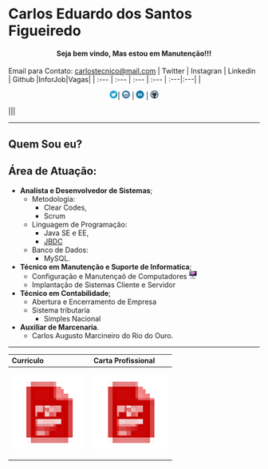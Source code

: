 # Carlos Eduardo dos Santos Figueiredo

<H4 align = "center"><b>Seja bem vindo, Mas estou em Manutenção!!!</b></h4>

Email para Contato: <carlostecnico@mail.com>
| Twitter | Instagran | Linkedin | Github  |InforJob|Vagas|
| :--- | :--- | :--- | :--- | :---|:---|
| <p align ="center">[![](.gitbook/assets/RedeSocial/twitter.png "Acessa ai")](https://twitter.com/Carlao_Me_Ajuda )| [![](.gitbook/assets/RedeSocial/instagram.png "Acessa ai")](https://www.instagram.com/carlao.me.ajuda/) | [![](.gitbook/assets/RedeSocial/linkedin-1-.png "Acessa ai")](https://www.linkedin.com/in/carlos-eduardo-dos-s-figueiredo-76128837/) | [![](.gitbook/assets/RedeSocial/github.png "Acessa ai")](https://github.com/carloseduardonit/)</p>  |||


-------------

## Quem Sou eu?

## Área de Atuação:
* <b>Analista e Desenvolvedor de Sistemas</b>;
  * Metodologia:
    * Clear Codes,
    * Scrum
  * Linguagem de Programação:
    * Java SE e EE,
    * [JBDC ](https://github.com/carloseduardonit/ConectordoCarlos"_blank")
  * Banco de Dados:
    * MySQL.
* <b>Técnico em Manutenção e Suporte  de  Informatica</b>;
  * Configuração e Manutençaõ de Computadores  <img src =".gitbook/assets/computador.jpeg">
  * Implantação de Sistemas Cliente e Servidor
* <b>Técnico em Contabilidade</b>;
  * Abertura e Encerramento de Empresa
  * Sistema tributaria
    * Simples Nacional
* <b>Auxiliar de Marcenaria</b>.
  * Carlos Augusto Marcineiro do Rio do Ouro.
----------
|Curriculo|Carta Profissional|
|:---|:---|
|<a href =".gitbook/doc/curriculo.pdf" target = "_blank"><p align = "center"><img src =".gitbook/assets/Diversos/pdf.png"></p></a>|<a href =".gitbook/doc/carta.pdf" target ="_blank"><p align = "center"><img src =".gitbook/assets/Diversos/pdf.png"></p></a>|